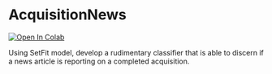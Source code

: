 # AcquisitionNews 
<a target="_blank" href="https://colab.research.google.com/github/vidhinrp/AcquisitionNews/blob/main/News_Classification_for_Acquisitions.ipynb">
  <img src="https://colab.research.google.com/assets/colab-badge.svg" alt="Open In Colab"/>
</a>

Using SetFit model, develop a rudimentary classifier that is able to discern if a news article is reporting on a completed acquisition. 
